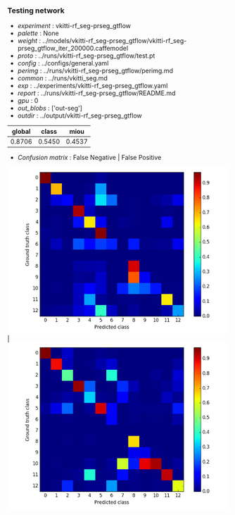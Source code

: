 ### Testing network
- *experiment* : vkitti-rf_seg-prseg_gtflow
- *palette* : None
- *weight* : ../models/vkitti-rf_seg-prseg_gtflow/vkitti-rf_seg-prseg_gtflow_iter_200000.caffemodel
- *proto* : ../runs/vkitti-rf_seg-prseg_gtflow/test.pt
- *config* : ../configs/general.yaml
- *perimg* : ../runs/vkitti-rf_seg-prseg_gtflow/perimg.md
- *common* : ../runs/vkitti_seg.md
- *exp* : ../experiments/vkitti-rf_seg-prseg_gtflow.yaml
- *report* : ../runs/vkitti-rf_seg-prseg_gtflow/README.md
- *gpu* : 0
- *out_blobs* : ['out-seg']
- *outdir* : ../output/vkitti-rf_seg-prseg_gtflow

global | class | miou
------ | ----- | ----
0.8706 | 0.5450 | 0.4537

- *Confusion matrix* : False Negative | False Positive

![conf_mat_fn](confmat_fn.png) | ![conf_mat_fp](confmat_fp.png)
